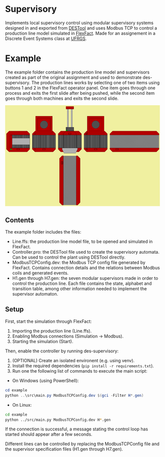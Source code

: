 # Supervisory

Implements local supervisory control using modular supervisory systems designed in and exported from [DESTool](https://fgdes.tf.fau.de/destool/index.html) and uses Modbus TCP to control a production line model simulated in [FlexFact](https://www.fgdes.tf.fau.de/flexfact.html). Made for an assignement in a Discrete Event Systems class at [UFRGS](www.ufrgs.br).

# Example

The example folder contains the production line model and supervisors created as part of the original assignment and used to demonstrate des-supervisory. The production lines works by selecting one of two items using buttons 1 and 2 in the FlexFact operator panel. One item goes through one process and exits the first slide after being pushed, while the second item goes through both machines and exits the second slide.

![Image of the production line.](example/Line.png)

## Contents

The example folder includes the files:

- Line.ffs: the production line model file, to be opened and simulated in FlexFact.
- Controller.pro: the DESTool file used to create the supervisory automata. Can be used to control the plant using DESTool directly.
- ModbusTCPConfig.dev: the Modbus TCP config file generated by FlexFact. Contains connection details and the relations between Modbus coils and generated events.
- H1.gen through H7.gen: the seven modular supervisors made in order to control the production line. Each file contains the state, alphabet and transition table, among other information needed to implement the supervisor automaton.

## Setup

First, start the simulation through FlexFact:

1. Importing the production line (Line.ffs).
1. Enabling Modbus connections (Simulation → Modbus).
1. Starting the simulation (Start).

Then, enable the controller by running des-supervisory:

1. (OPTIONAL) Create an isolated environent (e.g. using venv).
1. Install the required dependencies (```pip install -r requirements.txt```).
1. Run one the following list of commands to execute the main script:
- On Windows (using PowerShell):
```powershell
cd example
python ..\src\main.py ModbusTCPConfig.dev $(gci -Filter H*.gen)
```
- On Linux:
```bash
cd example
python ../src/main.py ModbusTCPConfig.dev H*.gen
```

If the connection is successful, a message stating the control loop has started should appear after a few seconds.

Different lines can be controlled by replacing the ModbusTCPConfig file and the supervisor specification files (H1.gen through H7.gen).